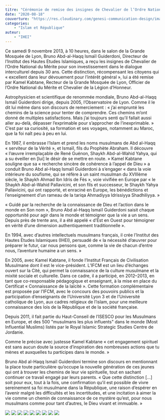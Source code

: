 ```yaml
---
titre: "Cérémonie de remise des insignes de Chevalier de l’Ordre National du Mérite"
date: "2020-08-18"
couverture: "https://res.cloudinary.com/genesi-communication-design/image/upload/w_900,h_600,c_fill/v1606410296/ihei/articles/ismail-guiderdoni-chevalier/DSC_0248_bldysh.jpg"
categories:
    - "Islam et République"
auteur: 
	- "IHEI"
---
```


Ce samedi 9 novembre 2013, à 10 heures, dans le salon de la Grande Mosquée de Lyon, Bruno Abd-al-Haqq Ismaïl Guiderdoni, Directeur de  l’Institut des Hautes Etudes Islamiques, a reçu les insignes de  Chevalier de l’Ordre National du Mérite pour son investissement dans le  dialogue interculturel depuis 30 ans. Cette distinction, récompensant  les citoyens qui « excellent dans leur dévouement pour l’intérêt général », lui a été remise par Kamel Kabtane, Recteur de la Grande  Mosquée de Lyon, Officier de l’Ordre National du Mérite et Chevalier de  la Légion d’Honneur.

Astrophysicien et scientifique de renommée mondiale, Bruno Abd-al-Haqq Ismaïl Guiderdoni dirige, depuis 2005, l’Observatoire de Lyon. Comme il le dit lui même dans son discours de remerciement : « j’ai emprunté les chemins de la science pour tenter de comprendre. Ces chemins m’ont donné de multiples satisfactions. Mais j’ai toujours senti qu’il fallait aussi aller au-delà, dépasser l’exprimable pour s’approcher de l’inexprimable. » C’est par sa curiosité, sa formation et ses voyages, notamment au Maroc, que la foi naît peu à peu en lui.

En 1987, il embrasse l’Islam et prend  les noms musulmans de Abd al-Haqq « serviteur de la Vérité », et Ismaïl,
 fils du Prophète Abraham. Il découvre « l’œuvre irremplaçable de René 
Guénon, Shaykh Abd-al-Wahid Yahya, qui a su éveiller en [lui] le désir 
de se mettre en route. » Kamel Kabtane souligne que sa « recherche 
sincère de cohérence à l’appel de Dieu » a conduit Bruno Abd al-Haqq 
Ismaïl Guiderdoni à s’engager « dans la voie intérieure du soufisme, qui
 se réfère à un saint musulman du XVIIIème siècle, le Shaykh Ahmad Ibn 
Idris de Fès », voie vivifiée en Europe par « le Shaykh Abd-al-Wahid 
Pallavicini, et son fils et successeur, le Shaykh Yahya Pallavicini, qui
 ont rapporté, et enraciné en Europe, les bénédictions et l’enseignement
 d’un rameau de la tariqa Ahmadiyya Idrissiyya Shadhiliyya. »

 « Guidé par la recherche de la connaissance de Dieu et l’action dans le 
monde en Son nom », Bruno Abd al-Haqq Ismaïl Guiderdoni saisit chaque 
opportunité pour agir dans le monde et témoigner que la vie a un sens. 
Depuis près de trente ans, il a été appelé « d’Est en Ouest pour 
témoigner en vérité d’une dimension authentiquement traditionnelle ». 

 En 1994, avec d’autres intellectuels musulmans français, il crée 
l’Institut des Hautes Etudes Islamiques (IHEI), persuadé de « la 
nécessité d’œuvrer pour préparer le futur, car nous pensons que, comme 
la vie de chacun d’entre nous, l’aventure humaine a un sens. »  

En 2005, avec Kamel Kabtane, il fonde l’Institut Français de 
Civilisation Musulmane dont il est le vice-président. L’IFCM est un lieu
 d’échanges ouvert sur la Cité, qui permet la connaissance de la culture
 musulmane et la mixité sociale et culturelle. Dans ce cadre, il a 
participé, en 2012–2013, en tant que co-responsable pédagogique et 
enseignant, à la mise en place du Certificat « Connaissance de la 
laïcité ». Cette formation complémentaire est proposée par l’IFCM, avec 
le concours des pouvoirs publics et la participation d’enseignants de 
l’Université Lyon 3 et de l’Université catholique de Lyon, aux cadres 
religieux de l’islam, pour une meilleure connaissance des lois de la 
République et de la société française.  

Depuis 2011, il fait partie du Haut-Conseil de l’ISESCO pour les Musulmans en Europe, et des 
500 "musulmans les plus influents" dans le monde (Most Influential 
Muslims) listés par le Royal Islamic Strategic Studies Centre de 
Jordanie.  

Comme le précise avec justesse Kamel Kabtane « cet 
engagement spirituel est sans aucun doute la source d’inspiration des 
nombreuses actions que tu mènes et auxquelles tu participes dans le 
monde. »  

Bruno Abd al-Haqq Ismaïl Guiderdoni termine son 
discours en mentionnant la place toute particulière qu’occupe la 
nouvelle génération de ces jeunes qui ont à trouver les chemins de leur 
vie spirituelle, tout en sachant continuer ce travail engagé par leurs 
parents. « Que cette distinction […] soit pour eux, tout à la fois, une 
confirmation qu’il est possible de vivre sereinement sa foi musulmane 
dans la République, une raison d’espérer en l’avenir malgré les 
difficultés et les incertitudes, et une incitation à aimer la vie comme 
un chemin de connaissance de ce mystère qu’est, pour nous musulmans 
comme pour tant d’autres, le Dieu vivant et immuable. »

![](https://res.cloudinary.com/genesi-communication-design/image/upload/w_900,h_600,c_fill/v1606410299/ihei/articles/ismail-guiderdoni-chevalier/DSC_0237_j710m4.jpg)
![](https://res.cloudinary.com/genesi-communication-design/image/upload/w_900,h_600,c_fill/v1606410299/ihei/articles/ismail-guiderdoni-chevalier/DSC_0237_j710m4.jpg)
![](https://res.cloudinary.com/genesi-communication-design/image/upload/w_900,h_600,c_fill/v1606410293/ihei/articles/ismail-guiderdoni-chevalier/DSC_0172_s4di0b.jpg)
![](https://res.cloudinary.com/genesi-communication-design/image/upload/w_900,h_600,c_fill/v1606410295/ihei/articles/ismail-guiderdoni-chevalier/DSC_0151_el512o.jpg)
![](https://res.cloudinary.com/genesi-communication-design/image/upload/w_900,h_600,c_fill/v1606410286/ihei/articles/ismail-guiderdoni-chevalier/DSC_0253_ce7cgp.jpg)
![](https://res.cloudinary.com/genesi-communication-design/image/upload/w_900,h_600,c_fill/v1606410286/ihei/articles/ismail-guiderdoni-chevalier/DSC_0227_mmgd3g.jpg)
![](https://res.cloudinary.com/genesi-communication-design/image/upload/w_900,h_600,c_fill/v1606410288/ihei/articles/ismail-guiderdoni-chevalier/DSC_0234_ovidog.jpg)
![](https://res.cloudinary.com/genesi-communication-design/image/upload/w_900,h_600,c_fill/v1606410296/ihei/articles/ismail-guiderdoni-chevalier/DSC_0239_gajorg.jpg)
![](https://res.cloudinary.com/genesi-communication-design/image/upload/w_900,h_600,c_fill/v1606410295/ihei/articles/ismail-guiderdoni-chevalier/DSC_0179_q5ennk.jpg)